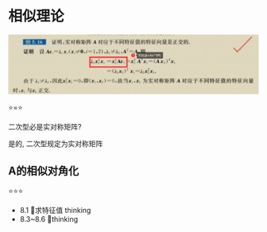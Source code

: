 # 相似理论

![20221013162332](https://raw.githubusercontent.com/Logible/Image/main/note_image/20221013162332.png)

⭐=⭐

二次型必是实对称矩阵?

是的, 二次型规定为实对称矩阵

## A的相似对角化

⭐⭐⭐

- 8.1 💚求特征值 thinking
- 8.3~8.6 💚thinking
